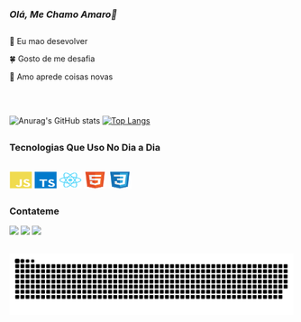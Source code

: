 ### *Olá, Me Chamo Amaro👋*

##
 🌱 Eu mao desevolver 
 
 🍀 Gosto de me desafia
 
 📖 Amo aprede coisas novas 
##

<div style="display: inline_block"><br>
  
![Anurag's GitHub stats](https://github-readme-stats.vercel.app/api?username=amarosilvasouza1&theme=holi&show_icons=true)
[![Top Langs](https://github-readme-stats.vercel.app/api/top-langs/?username=amarosilvasouza1&theme=holi&layout=compact)](https://github.com/amarosilvasouza1/github-readme-stats)
</div>

  ##

  ### Tecnologias Que Uso No Dia a Dia

<div style="display: inline_block"><br>
  <img align="center" alt="Amaro-Js" height="30" width="40" src="https://raw.githubusercontent.com/devicons/devicon/master/icons/javascript/javascript-plain.svg">
  <img align="center" alt="Amaro-Ts" height="30" width="40" src="https://raw.githubusercontent.com/devicons/devicon/master/icons/typescript/typescript-plain.svg">
  <img align="center" alt="Amaro-React" height="30" width="40" src="https://raw.githubusercontent.com/devicons/devicon/master/icons/react/react-original.svg">
  <img align="center" alt="Amaro-HTML" height="30" width="40" src="https://raw.githubusercontent.com/devicons/devicon/master/icons/html5/html5-original.svg">
  <img align="center" alt="Amaro-CSS" height="30" width="40" src="https://raw.githubusercontent.com/devicons/devicon/master/icons/css3/css3-original.svg">
  
</div>
  
  ##

  ### Contateme
 
<div> 
  <a href="https://www.instagram.com/senpai_woolf/?hl=pt" target="_blank"><img src="https://img.shields.io/badge/-Instagram-%23E4405F?style=for-the-badge&logo=instagram&logoColor=white" target="_blank"></a>
 <a href="https://discord.gg/senpai001" target="_blank"><img src="https://img.shields.io/badge/Discord-7289DA?style=for-the-badge&logo=discord&logoColor=white" target="_blank"></a> 
  <a href="https://www.linkedin.com/in/amaro-silva-200614278/" target="_blank"><img src="https://img.shields.io/badge/-LinkedIn-%230077B5?style=for-the-badge&logo=linkedin&logoColor=white" target="_blank"></a>   
  
</div>

 ##

<picture>
  <source media="(prefers-color-scheme: dark)" srcset="https://raw.githubusercontent.com/amarosilvasouza1/amarosilvasouza1/output/github-contribution-grid-snake-dark.svg">
  <source media="(prefers-color-scheme: light)" srcset="https://raw.githubusercontent.com/amarosilvasouza1/amarosilvasouza1/output/github-contribution-grid-snake.svg">
  <img alt="github contribution grid snake animation" src="https://raw.githubusercontent.com/amarosilvasouza1/amarosilvasouza1/output/github-contribution-grid-snake.svg">
</picture>
